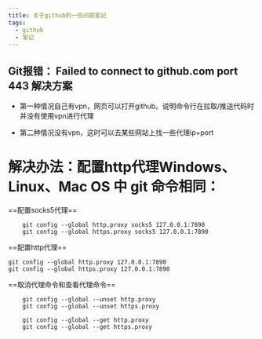 ```yaml
---
title: 关于github的一些问题笔记
tags:
  - github
  - 笔记
---
```


 

## Git报错： Failed to connect to github.com port 443 解决方案

* 第一种情况自己有vpn，网页可以打开github。说明命令行在拉取/推送代码时并没有使用vpn进行代理

* 第二种情况没有vpn，这时可以去某些网站上找一些代理ip+port

# 解决办法：配置http代理Windows、Linux、Mac OS 中 git 命令相同：
==配置socks5代理==
```shell
    git config --global http.proxy socks5 127.0.0.1:7890
    git config --global https.proxy socks5 127.0.0.1:7890
```
==配置http代理==
```shell
git config --global http.proxy 127.0.0.1:7890
git config --global https.proxy 127.0.0.1:7890
```

==取消代理命令和查看代理命令==
```shell
    git config --global --unset http.proxy
    git config --global --unset https.proxy

    git config --global --get http.proxy
    git config --global --get https.proxy
```